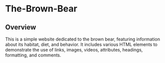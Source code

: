 # The-Brown-Bear

## Overview
This is a simple website dedicated to the brown bear, featuring information about its habitat, diet, and behavior. It includes various HTML elements to demonstrate the use of links, images, videos, attributes, headings, formatting, and comments.

